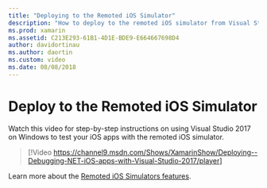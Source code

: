 ```yaml
---
title: "Deploying to the Remoted iOS Simulator"
description: "How to deploy to the remoted iOS simulator from Visual Studio 2017 on Windows."
ms.prod: xamarin
ms.assetid: C213E293-61B1-4D1E-BDE9-E664667698D4
author: davidortinau
ms.author: daortin
ms.custom: video
ms.date: 08/08/2018
---
```

# Deploy to the Remoted iOS Simulator

Watch this video for step-by-step instructions on using Visual Studio 2017 on Windows to test your iOS apps with the remoted iOS simulator.

> [!Video https://channel9.msdn.com/Shows/XamarinShow/Deploying--Debugging-NET-iOS-apps-with-Visual-Studio-2017/player]

Learn more about the [Remoted iOS Simulators features](index.md).
